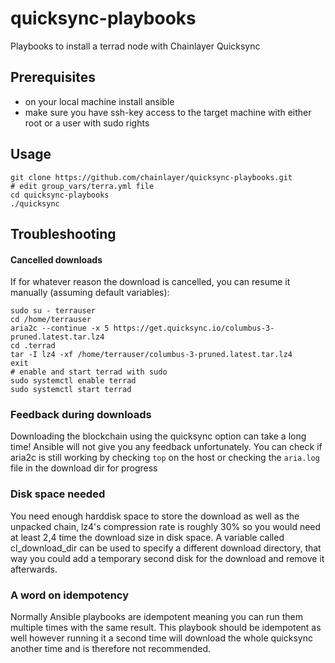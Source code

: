 # quicksync-playbooks
Playbooks to install a terrad node with Chainlayer Quicksync

## Prerequisites
- on your local machine install ansible
- make sure you have ssh-key access to the target machine with either root or a user with sudo rights

## Usage
```
git clone https://github.com/chainlayer/quicksync-playbooks.git
# edit group_vars/terra.yml file
cd quicksync-playbooks
./quicksync
```

## Troubleshooting

#### Cancelled downloads
If for whatever reason the download is cancelled, you can resume it manually (assuming default variables):
```
sudo su - terrauser
cd /home/terrauser
aria2c --continue -x 5 https://get.quicksync.io/columbus-3-pruned.latest.tar.lz4
cd .terrad
tar -I lz4 -xf /home/terrauser/columbus-3-pruned.latest.tar.lz4
exit
# enable and start terrad with sudo
sudo systemctl enable terrad
sudo systemctl start terrad
```

### Feedback during downloads
Downloading the blockchain using the quicksync option can take a long time! Ansible will not give you any feedback unfortunately. You can check if aria2c is still working by checking `top` on the host or checking the `aria.log` file in the download dir for progress

### Disk space needed
You need enough harddisk space to store the download as well as the unpacked chain, lz4's compression rate is roughly 30% so you would need at least 2,4 time the download size in disk space. A variable called cl_download_dir can be used to specify a different download directory, that way you could add a temporary second disk for the download and remove it afterwards.

### A word on idempotency
Normally Ansible playbooks are idempotent meaning you can run them multiple times with the same result. This playbook should be idempotent as well however running it a second time will download the whole quicksync another time and is therefore not recommended. 

